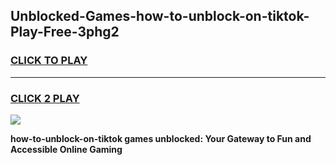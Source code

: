 
## Unblocked-Games-how-to-unblock-on-tiktok-Play-Free-3phg2
<h3>
<a href="https://premium76.site?title=how-to-unblock-on-tiktok&ref=10A">CLICK TO PLAY</a></h3>
<hr>

<h3>
<a href="https://premium76.site?title=how-to-unblock-on-tiktok&ref=10A">CLICK 2 PLAY</a>
  
</h3>

<a href="https://premium76.site?title=how-to-unblock-on-tiktok&ref=10A"><img src="https://clearcache.store/games.png"></a>


**how-to-unblock-on-tiktok games unblocked: Your Gateway to Fun and Accessible Online Gaming**
